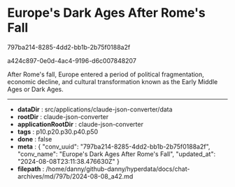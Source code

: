 # Europe's Dark Ages After Rome's Fall

797ba214-8285-4dd2-bb1b-2b75f0188a2f

a424c897-0e0d-4ac4-9196-d6c007848207

 After Rome's fall, Europe entered a period of political fragmentation, economic decline, and cultural transformation known as the Early Middle Ages or Dark Ages.

---

* **dataDir** : src/applications/claude-json-converter/data
* **rootDir** : claude-json-converter
* **applicationRootDir** : claude-json-converter
* **tags** : p10.p20.p30.p40.p50
* **done** : false
* **meta** : {
  "conv_uuid": "797ba214-8285-4dd2-bb1b-2b75f0188a2f",
  "conv_name": "Europe's Dark Ages After Rome's Fall",
  "updated_at": "2024-08-08T23:11:38.476630Z"
}
* **filepath** : /home/danny/github-danny/hyperdata/docs/chat-archives/md/797b/2024-08-08_a42.md